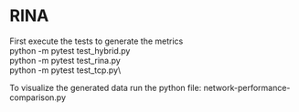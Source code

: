 # RINA
First execute the tests to generate the metrics\
python -m pytest test_hybrid.py\
python -m pytest test_rina.py\
python -m pytest test_tcp.py\

To visualize the generated data run the python file: network-performance-comparison.py

